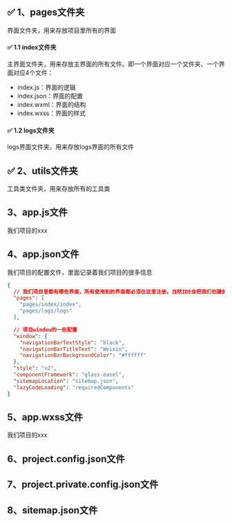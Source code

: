 ## ✅ 1、pages文件夹

界面文件夹，用来存放项目里所有的界面

#### ✅ 1.1 index文件夹

主界面文件夹，用来存放主界面的所有文件。即一个界面对应一个文件夹、一个界面对应4个文件：
* index.js：界面的逻辑
* index.json：界面的配置
* index.wxml：界面的结构
* index.wxss：界面的样式

#### ✅ 1.2 logs文件夹

logs界面文件夹，用来存放logs界面的所有文件

## ✅ 2、utils文件夹

工具类文件夹，用来存放所有的工具类

## 3、app.js文件

我们项目的xxx

## 4、app.json文件

我们项目的配置文件，里面记录着我们项目的很多信息

```json
{
  // 我们项目里都有哪些界面，所有使用到的界面都必须在这里注册，当然IDE会把我们创建的界面自动注册到这里
  "pages": [
    "pages/index/index",
    "pages/logs/logs"
  ],

  // 项目window的一些配置
  "window": {
    "navigationBarTextStyle": "black",
    "navigationBarTitleText": "Weixin",
    "navigationBarBackgroundColor": "#ffffff"
  },
  "style": "v2",
  "componentFramework": "glass-easel",
  "sitemapLocation": "sitemap.json",
  "lazyCodeLoading": "requiredComponents"
}
```

## 5、app.wxss文件

我们项目的xxx

## 6、project.config.json文件

## 7、project.private.config.json文件

## 8、sitemap.json文件